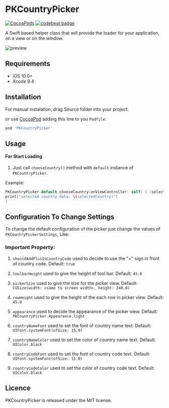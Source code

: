 
# PKCountryPicker

[![CocoaPods](https://img.shields.io/cocoapods/p/FaveButton.svg)]()
[![codebeat badge](https://codebeat.co/badges/580517f8-efc8-4d20-89aa-900531610144)]()

A Swift based helper class that will provide the loader for your application, on a view or on the window.


![preview](https://github.com/kumarpramod017/PKCountryPicker/blob/master/PKLoader.gif)


## Requirements

- iOS 10.0+
- Xcode 9.4

## Installation

For manual instalation, drag Source folder into your project.

or use [CocoaPod](https://cocoapods.org) adding this line to you `Podfile`:

```ruby
pod 'PKCountryPicker'
```

## Usage

#### For Start Loading

1) Just call `chooseCountry()` method with `default` instance of `PKCountryPicker`.

Example:

```swift
PKCountryPicker.default.chooseCountry(onViewController: self) { (selectedCountry) in
print("selected country data: \(selectedCountry)")
}
```

## Configuration To Change Settings 

To change the default configuration of the picker just change the values of  `PKCountryPickerSettings`, Like:

### Important Property:

1) `shouldAddPlusInCountryCode` used to decide to use the "+" sign in front of country code. Default: `true`

2) `toolbarHeight` used to give the height of tool bar. Default: `45.0`

3) `pickerSize` used to give the size for the picker view. Default: `CGSize(width: <same to screen width>, height: 240.0)`

4) `rowHeight` used to give the height of the each row in picker view.  Default: `45.0`

5) `appearance` used to decide the appearance of the picker view.  Default: `PKCountryPicker.Appearance.light`

6) `countryNameFont` used to set the font of country name text.  Default: `UIFont.systemFont(ofSize: 15.0)`

7) `countryNameColor` used to set the color of country name text.  Default: `UIColor.black`

8) `countryCodeFont` used to set the font of country code text.  Default: `UIFont.systemFont(ofSize: 15.0)`

9) `countryCodeColor` used to set the color of country code text.  Default: `UIColor.black`

## Licence

PKCountryPicker is released under the MIT license.
